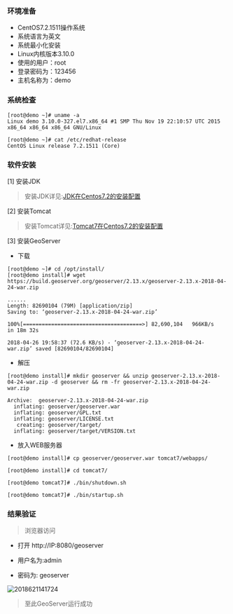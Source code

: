 ### 环境准备

 - CentOS7.2.1511操作系统
 - 系统语言为英文
 - 系统最小化安装
 - Linux内核版本3.10.0
 - 使用的用户：root
 - 登录密码为：123456
 - 主机名称为：demo

### 系统检查

```
[root@demo ~]# uname -a
Linux demo 3.10.0-327.el7.x86_64 #1 SMP Thu Nov 19 22:10:57 UTC 2015 x86_64 x86_64 x86_64 GNU/Linux

[root@demo ~]# cat /etc/redhat-release 
CentOS Linux release 7.2.1511 (Core)
```

### 软件安装

[1] 安装JDK

> 安装JDK详见:[JDK在Centos7.2的安装配置](https://github.com/ItdeerLab/itdeerlab-notes/blob/notes/JDK/UserGuide/JDK%E5%9C%A8Centos7.2%E7%9A%84%E5%AE%89%E8%A3%85%E9%85%8D%E7%BD%AE.md)

[2] 安装Tomcat

> 安装Tomcat详见:[Tomcat7在Centos7.2的安装配置](https://github.com/ItdeerLab/itdeerlab-notes/blob/notes/Tomcat/UserGuide/Tomcat7%E5%9C%A8Centos7.2%E7%9A%84%E5%AE%89%E8%A3%85%E9%85%8D%E7%BD%AE.md)

[3] 安装GeoServer

 - 下载

```
[root@demo ~]# cd /opt/install/
[root@demo install]# wget https://build.geoserver.org/geoserver/2.13.x/geoserver-2.13.x-2018-04-24-war.zip

......
Length: 82690104 (79M) [application/zip]
Saving to: ‘geoserver-2.13.x-2018-04-24-war.zip’

100%[======================================>] 82,690,104   966KB/s   in 18m 32s

2018-04-26 19:58:37 (72.6 KB/s) - ‘geoserver-2.13.x-2018-04-24-war.zip’ saved [82690104/82690104]
```

 - 解压

```
[root@demo install]# mkdir geoserver && unzip geoserver-2.13.x-2018-04-24-war.zip -d geoserver && rm -fr geoserver-2.13.x-2018-04-24-war.zip

Archive:  geoserver-2.13.x-2018-04-24-war.zip
  inflating: geoserver/geoserver.war  
  inflating: geoserver/GPL.txt       
  inflating: geoserver/LICENSE.txt   
   creating: geoserver/target/
  inflating: geoserver/target/VERSION.txt 
```

 - 放入WEB服务器

```
[root@demo install]# cp geoserver/geoserver.war tomcat7/webapps/

[root@demo install]# cd tomcat7/

[root@demo tomcat7]# ./bin/shutdown.sh

[root@demo tomcat7]# ./bin/startup.sh
```

### 结果验证

> 浏览器访问

 - 打开 http://IP:8080/geoserver

 - 用户名为:admin

 - 密码为: geoserver

![2018621141724](http://panrhkqz9.bkt.clouddn.com/2018621141724.png)

> 至此GeoServer运行成功
